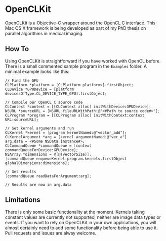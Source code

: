 OpenCLKit
=========
OpenCLKit is a Objective-C wrapper around the OpenCL C interface. This Mac OS X framework is being developed as part of my PhD thesis on parallel algorithms in medical imaging.

How To
------
Using OpenCLKit is straightforward if you have worked with OpenCL before. There 
is a small commented sample program in the `Examples` folder. A minimal example
looks like this:
```ObjC
// Find the GPU
CLPlatform *platform = [CLPlatform platforms].firstObject;
CLDevice *GPUDevice = [platform devicesOfType:CL_DEVICE_TYPE_GPU].firstObject;

// Compile our OpenCL C source code
CLContext *context = [[CLContext alloc] initWithDevice:GPUDevice];
NSURL *sourceURL = [NSURL fileURLWithPath:@"<#Path to source code#>"];
CLProgram *program = [[CLProgram alloc] initWithContext:context URL:sourceURL];

// Set kernel arguments and run
CLKernel *kernel = [program kernelNamed:@"vector_add"];
CLKernelArgument *arg = [kernel argumentNamed:@"vec_a"]
arg.data = <#Some NSData instance#>;
CLCommandQueue *commandQueue = [context commandQueueForDevice:GPUDevice];
NSArray *dimensions = @[@(vectorSize)];
[commandQueue enqueueKernel:program.kernels.firstObject globalDimensions:dimensions];

// Get results
[commandQueue readDataForArgument:arg];

// Results are now in arg.data
```

Limitations
-----------
There is only some basic functionality at the moment. Kernels taking constant values are currently not supported, neither are image data types or events. If you want to rely on OpenCLKit in your own applications, you will almost certainly need to add some functionality before being able to use it. Pull requests and issues are alway welcome.
